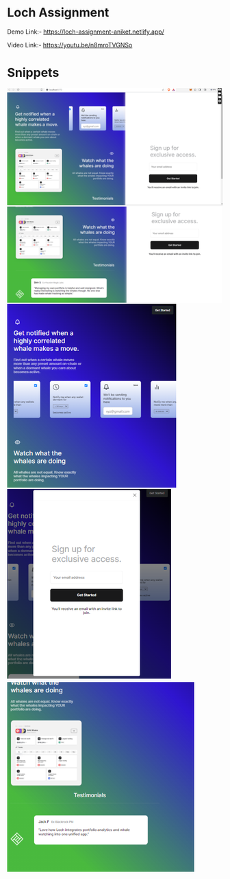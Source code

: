 # Loch Assignment

Demo Link:- https://loch-assignment-aniket.netlify.app/

Video Link:- https://youtu.be/n8mroTVGNSo


# Snippets

<img src="./src//assets/Images/loch1.png">
<img src="./src//assets/Images/loch2.png">
<img src="./src//assets/Images/loch3.png">
<img src="./src//assets/Images/loch4.png">
<img src="./src//assets/Images/loch5.png">


